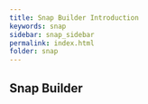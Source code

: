 ```yaml
---
title: Snap Builder Introduction
keywords: snap
sidebar: snap_sidebar
permalink: index.html
folder: snap
---
```


## Snap Builder 

